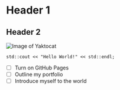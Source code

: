 # Header 1
## Header 2
![Image of Yaktocat](https://octodex.github.com/images/yaktocat.png)  
```
std::cout << "Hello World!" << std::endl;
```
- [ ] Turn on GitHub Pages
- [ ] Outline my portfolio
- [ ] Introduce myself to the world
